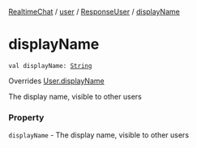 [RealtimeChat](../../index.md) / [user](../index.md) / [ResponseUser](index.md) / [displayName](./display-name.md)

# displayName

`val displayName: `[`String`](https://kotlinlang.org/api/latest/jvm/stdlib/kotlin/-string/index.html)

Overrides [User.displayName](../-user/display-name.md)

The display name, visible to other users

### Property

`displayName` - The display name, visible to other users